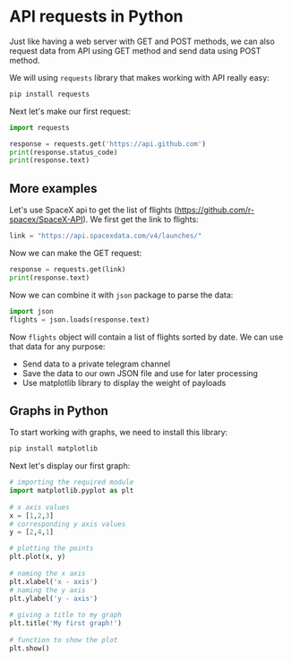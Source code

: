 # API requests in Python
Just like having a web server with GET and POST methods, we can also request data from API using GET method and send data using POST method.

We will using ```requests``` library that makes working with API really easy:
```bash
pip install requests
```
Next let's make our first request:
```python
import requests

response = requests.get('https://api.github.com')
print(response.status_code)
print(response.text)
```

## More examples
Let's use SpaceX api to get the list of flights (https://github.com/r-spacex/SpaceX-API). We first get the link to flights:
```python
link = "https://api.spacexdata.com/v4/launches/"
```
Now we can make the GET request:
```python
response = requests.get(link)
print(response.text)
```
Now we can combine it with ```json``` package to parse the data:
```python
import json
flights = json.loads(response.text)
```
Now ```flights``` object will contain a list of flights sorted by date. We can use that data for any purpose:
- Send data to a private telegram channel
- Save the data to our own JSON file and use for later processing
- Use matplotlib library to display the weight of payloads


## Graphs in Python
To start working with graphs, we need to install this library:
```bash
pip install matplotlib
```

Next let's display our first graph:
```python
# importing the required module 
import matplotlib.pyplot as plt 
  
# x axis values 
x = [1,2,3] 
# corresponding y axis values 
y = [2,4,1] 

# plotting the points  
plt.plot(x, y) 
  
# naming the x axis 
plt.xlabel('x - axis') 
# naming the y axis 
plt.ylabel('y - axis') 
  
# giving a title to my graph 
plt.title('My first graph!') 
  
# function to show the plot 
plt.show() 
```